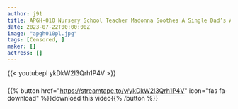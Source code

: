 ```yaml
---
author: j91
title: APGH-010 Nursery School Teacher Madonna Soothes A Single Dad’s Ass Hole Belovero Sweet Torogo Service Yu Hironaka
date: 2023-07-22T00:00:00Z
image: "apgh010pl.jpg"
tags: [Censored, ]
maker: []
actress: []
---
```



{{< youtubepl ykDkW2l3Qrh1P4V >}}
###

{{% button href="https://streamtape.to/v/ykDkW2l3Qrh1P4V" icon="fas fa-download" %}}download this video{{% /button %}}
